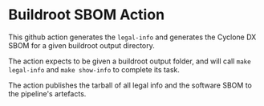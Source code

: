 # Buildroot SBOM Action
This github action generates the `legal-info` and generates the Cyclone DX SBOM
for a given buildroot output directory. 

The action expects to be given a buildroot output folder, and will call
`make legal-info` and `make show-info` to complete its task.

The action publishes the tarball of all legal info and the software SBOM to the 
pipeline's artefacts. 